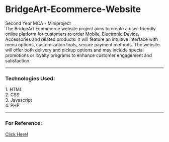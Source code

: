 # BridgeArt-Ecommerce-Website
Second Year MCA - Miniproject <br>
The BridgeArt Ecommerce  website project aims to create a user-friendly online platform for customers to order Mobile, Electronic Device, Accessories and related products.
It will feature an intuitive interface with menu options, customization tools, secure payment methods.
The website will offer both delivery and pickup options and may include special promotions or loyalty programs to enhance customer engagement and satisfaction.<hr>
<h3>Technologies Used:</h3>
 1. HTML<br>
 2. CSS <br>
 3. Javascript <br>
 4. PHP<br><hr style="height:1px;border-width:0;color:gray;background-color:gray">
 <h3> For Reference:</h3> 
 <a href="https://youtu.be/xfhkGa4GiGs?si=6r6NBsM7grXxF6rC" target="_blank">Click Here!</a>
 
